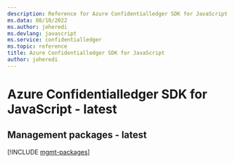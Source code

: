 ```yaml
---
description: Reference for Azure Confidentialledger SDK for JavaScript
ms.data: 08/10/2022
ms.author: joheredi
ms.devlang: javascript
ms.service: confidentialledger
ms.topic: reference
title: Azure Confidentialledger SDK for JavaScript
author: joheredi
---
```

# Azure Confidentialledger SDK for JavaScript - latest

## Management packages - latest
[!INCLUDE [mgmt-packages](confidentialledger-mgmt-index.md)]